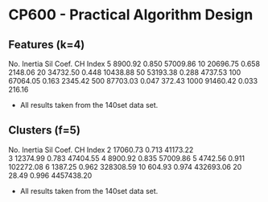 # CP600 - Practical Algorithm Design


## Features (k=4)
No.     Inertia     Sil Coef.      CH Index
5        8900.92    0.850          57009.86
10      20696.75    0.658           2148.06
20      34732.50    0.448          10438.88
50      53193.38    0.288           4737.53
100     67064.05    0.163           2345.42
500     87703.03    0.047            372.43
1000    91460.42    0.033            216.16

* All results taken from the 140set data set.

## Clusters (f=5)
No.     Inertia     Sil Coef.      CH Index
2       17060.73    0.713          41173.22    
3       12374.99    0.783          47404.55
4       8900.92     0.835          57009.86
5       4742.56     0.911         102272.08
6       1387.25     0.962         328308.59
10       604.93     0.974         432693.06
20        28.49     0.996        4457438.20

* All results taken from the 140set data set.

